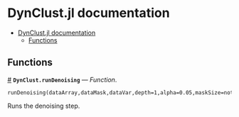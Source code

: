 
<a id='DynClust.jl-documentation-1'></a>

# DynClust.jl documentation

- [DynClust.jl documentation](index.md#DynClust.jl-documentation-1)
    - [Functions](index.md#Functions-1)


<a id='Functions-1'></a>

## Functions

<a id='DynClust.runDenoising' href='#DynClust.runDenoising'>#</a>
**`DynClust.runDenoising`** &mdash; *Function*.



```
runDenoising(dataArray,dataMask,dataVar,depth=1,alpha=0.05,maskSize=nothing)
```

Runs the denoising step.

